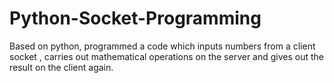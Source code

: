 # Python-Socket-Programming

Based on python, programmed a code which inputs numbers from a client socket , carries out mathematical operations on the server and gives out the result on the client again.

